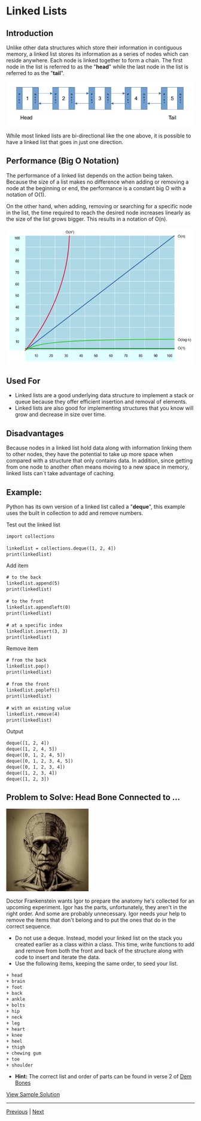 # Linked Lists
## Introduction
Unlike other data structures which store their information in contiguous memory, a linked list stores its information as a series of nodes which can reside anywhere. Each node is linked together to form a chain. The first node in the list is referred to as the "**head**" while the last node in the list is referred to as the "**tail**".

![image](images/linked.png)

While most linked lists are bi-directional like the one above, it is possible to have a linked list that goes in just one direction.

## Performance (Big O Notation)
The performance of a linked list depends on the action being taken. Because the size of a list makes no difference when adding or removing a node at the beginning or end, the performance is a constant big O with a notation of O(1). 

On the other hand, when adding, removing or searching for a specific node in the list, the time required to reach the desired node increases linearly as the size of the list grows bigger. This results in a notation of O(n).

![image](images/bigo.png)

## Used For
* Linked lists are a good underlying data structure to implement a stack or queue because they offer efficient insertion and removal of elements.
* Linked lists are also good for implementing structures that you know will grow and decrease in size over time.

## Disadvantages
Because nodes in a linked list hold data along with information linking them to other nodes, they have the potential to take up more space when compared with  a structure that only contains data. In addition, since getting from one node to another often means moving to a new space in memory, linked lists can´t take advantage of caching.

## Example: 
Python has its own version of a linked list called a "**deque**", this example uses the built in collection to add and remove numbers.

Test out the linked list
```
import collections

linkedlist = collections.deque([1, 2, 4])
print(linkedlist)
```

Add item
```
# to the back
linkedlist.append(5)
print(linkedlist)

# to the front 
linkedlist.appendleft(0)
print(linkedlist)

# at a specific index
linkedlist.insert(3, 3)
print(linkedlist)
```

Remove item
```
# from the back
linkedlist.pop()
print(linkedlist)

# from the front
linkedlist.popleft()
print(linkedlist)

# with an existing value
linkedlist.remove(4)
print(linkedlist)
```

Output

```
deque([1, 2, 4])
deque([1, 2, 4, 5])
deque([0, 1, 2, 4, 5])
deque([0, 1, 2, 3, 4, 5])
deque([0, 1, 2, 3, 4])
deque([1, 2, 3, 4])
deque([1, 2, 3])
```

## Problem to Solve: Head Bone Connected to ...

![image](images/aihead.webp)

Doctor Frankenstein wants Igor to prepare the anatomy he's collected for an upcoming experiment. Igor has the parts, unfortunately, they aren't in the right order. And some are probably unnecessary. Igor needs your help to remove the items that don't belong and to put the ones that do in the correct sequence.

+ Do not use a deque. Instead, model your linked list on the stack you created earlier as a class within a class. This time, write functions to add and remove from both the front and back of the structure along with code to insert and iterate the data. 
+ Use the following items, keeping the same order, to seed your list.

```
+ head
+ brain
+ foot
+ back
+ ankle
+ bolts
+ hip
+ neck
+ leg
+ heart
+ knee
+ heel
+ thigh
+ chewing gum
+ toe
+ shoulder
```
 
+ **Hint:** The correct list and order of parts can be found in verse 2 of [Dem Bones](https://en.wikipedia.org/wiki/Dem_Bones)


[View Sample Solution](linked_solution.py)

---
[Previous](1-stacks.md) | [Next](3-trees.md)